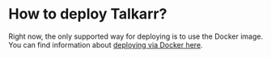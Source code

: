 # How to deploy Talkarr?

Right now, the only supported way for deploying is to use the Docker image. You can find information about [deploying via Docker here](docker.md).
